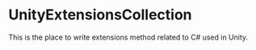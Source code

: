 # UnityExtensionsCollection
This is the place to write extensions method related to C# used in Unity.
